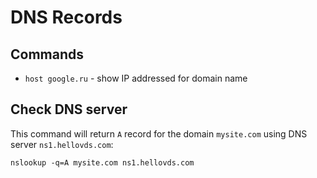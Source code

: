 # DNS Records

## Commands

- `host google.ru` - show IP addressed for domain name

## Check DNS server

This command will return `A` record for the domain `mysite.com` using DNS server `ns1.hellovds.com`:

```
nslookup -q=A mysite.com ns1.hellovds.com
```
